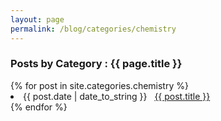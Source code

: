 ```yaml
---
layout: page
permalink: /blog/categories/chemistry
---
```


<h3> Posts by Category : {{ page.title }} </h3>

<div class="card">
{% for post in site.categories.chemistry %}
 <li class="category-posts"><span>{{ post.date | date_to_string }}</span> &nbsp; <a href="{{ post.url }}">{{ post.title }}</a></li>
{% endfor %}
</div>
